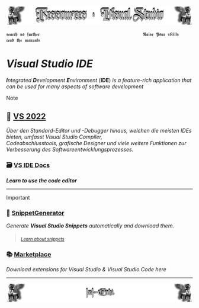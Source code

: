<!--  library to learn Visual Studio  📝 📓📚  -->
![Lamassu_git](https://github.com/IxI-Enki/IxI-Enki/blob/main/.dev/visual/Lamassu_Ressources_VS%20%5B(head&foot)(tiny)%5D.png?raw=true)

    𝖘𝖊𝖆𝖗𝖈𝖍 𝖓𝖔 𝖋𝖚𝖗𝖙𝖍𝖊𝖗                                       𝕽𝖆𝖎𝖘𝖊 𝖄𝖔𝖚𝖗 𝖘𝕶𝖎𝖑𝖑𝖘                                       𝖗𝖊𝖆𝖉 𝖙𝖍𝖊 𝖒𝖆𝖓𝖚𝖆𝖑𝖘
 
# ***Visual Studio IDE***   
***I****ntegrated* ***D****evelopment* ***E****nvironment* (**IDE**) *is a feature-rich application that can be used for many aspects of software development*

> [!NOTE]
 > ## 🧰 [VS 2022](https://visualstudio.microsoft.com/de/vs/getting-started/)  
   > *Über den Standard-Editor und -Debugger hinaus, welchen die meisten IDEs bieten, umfasst Visual Studio Compiler,*  
   > *Codeabschlusstools, grafische Designer und viele weitere Funktionen zur Verbesserung des Softwareentwicklungsprozesses.*
   >
 > ### 🗃 [VS IDE Docs](https://learn.microsoft.com/en-us/visualstudio/ide/?view=vs-2022)  
   >  ***Learn to use the code editor***   
---
>[!IMPORTANT]
> ### 📖 [SnippetGenerator](http://tools.unitycoder.com/VisualStudioSnippetsGenerator/)
  > *Generate* ***Visual Studio Snippets*** *automatically and download them.*  
  >   > *<sub>[Learn about snippets](https://learn.microsoft.com/en-us/visualstudio/ide/code-snippets?view=vs-2022)</sub>*  
  >
> ### 📚 [Marketplace](https://marketplace.visualstudio.com/vs)
  > *Download extensions for Visual Studio & Visual Studio Code here*
  >

---

<!--  🧠by: github.com/IxI-Enki💭  -->
![Lamassu_(x2)](https://github.com/IxI-Enki/IxI-Enki/blob/main/.dev/visual/Lamassu_IxI-Enki%20%5B(Fusszeile)(tiny)%5D.png?raw=true)

